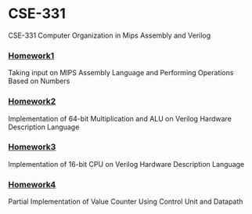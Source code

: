 # CSE-331
CSE-331 Computer Organization in Mips Assembly and Verilog

### [Homework1](https://github.com/sglbl/CSE-331/tree/master/Hw1)
Taking input on MIPS Assembly Language and Performing Operations Based on Numbers

### [Homework2](https://github.com/sglbl/CSE-331/tree/master/Hw2)
Implementation of 64-bit Multiplication and ALU on Verilog Hardware Description Language

### [Homework3](https://github.com/sglbl/CSE-331/tree/master/Hw3)
Implementation of 16-bit CPU on Verilog Hardware Description Language

### [Homework4](https://github.com/sglbl/CSE-331/tree/master/Hw4)
Partial Implementation of Value Counter Using Control Unit and Datapath

